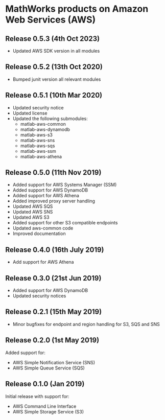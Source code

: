 # MathWorks products on Amazon Web Services (AWS)

## Release 0.5.3 (4th Oct 2023)

* Updated AWS SDK version in all modules

## Release 0.5.2 (13th Oct 2020)

* Bumped junit version all relevant modules

## Release 0.5.1 (10th Mar 2020)

* Updated security notice
* Updated license
* Updated the following submodules:
  * matlab-aws-common
  * matlab-aws-dynamodb
  * matlab-aws-s3
  * matlab-aws-sns
  * matlab-aws-sqs
  * matlab-aws-ssm
  * matlab-aws-athena

## Release 0.5.0 (11th Nov 2019)

* Added support for AWS Systems Manager (SSM)
* Added support for AWS DynamoDB
* Added support for AWS Athena
* Added improved proxy server handling
* Updated AWS SQS
* Updated AWS SNS
* Updated AWS S3
* Added support for other S3 compatible endpoints
* Updated aws-common code
* Improved documentation

## Release 0.4.0 (16th July 2019)

* Add support for AWS Athena

## Release 0.3.0 (21st Jun 2019)

* Added support for AWS DynamoDB
* Updated security notices

## Release 0.2.1 (15th May 2019)

* Minor bugfixes for endpoint and region handling for S3, SQS and SNS

## Release 0.2.0 (1st May 2019)

Added support for:

* AWS Simple Notification Service (SNS)
* AWS Simple Queue Service (SQS)

## Release 0.1.0 (Jan 2019)

Initial release with support for:

* AWS Command Line Interface
* AWS Simple Storage Service (S3)

[//]: #  (Copyright 2023 The MathWorks, Inc.)
